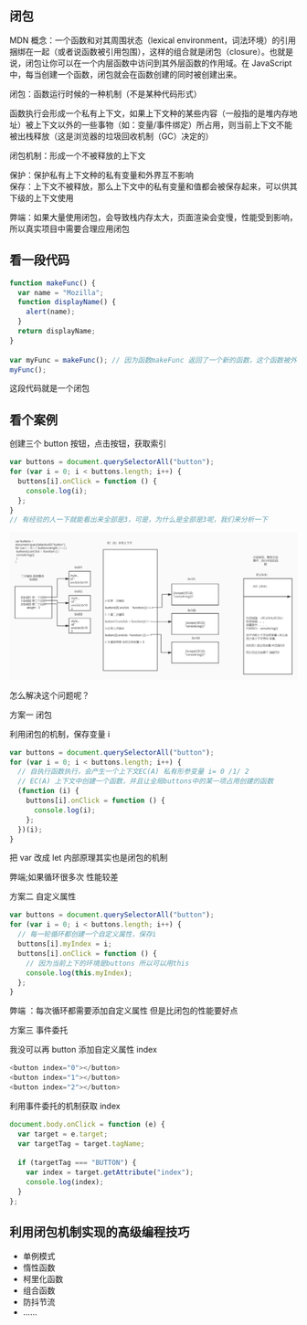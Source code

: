 ## 闭包

MDN 概念：一个函数和对其周围状态（lexical environment，词法环境）的引用捆绑在一起（或者说函数被引用包围），这样的组合就是闭包（closure）。也就是说，闭包让你可以在一个内层函数中访问到其外层函数的作用域。在 JavaScript 中，每当创建一个函数，闭包就会在函数创建的同时被创建出来。

闭包：函数运行时候的一种机制（不是某种代码形式）

函数执行会形成一个私有上下文，如果上下文种的某些内容（一般指的是堆内存地址）被上下文以外的一些事物（如：变量/事件绑定）所占用，则当前上下文不能被出栈释放（这是浏览器的垃圾回收机制（GC）决定的）

闭包机制：形成一个不被释放的上下文

保护：保护私有上下文种的私有变量和外界互不影响  
保存：上下文不被释放，那么上下文中的私有变量和值都会被保存起来，可以供其下级的上下文使用

弊端：如果大量使用闭包，会导致栈内存太大，页面渲染会变慢，性能受到影响，所以真实项目中需要合理应用闭包

## 看一段代码

```js
function makeFunc() {
  var name = "Mozilla";
  function displayName() {
    alert(name);
  }
  return displayName;
}

var myFunc = makeFunc(); // 因为函数makeFunc 返回了一个新的函数，这个函数被外部变量myFunc 占用，所以函数不能被释放，形成了闭包
myFunc();
```

这段代码就是一个闭包

## 看个案例

创建三个 button 按钮，点击按钮，获取索引

```js
var buttons = document.querySelectorAll("button");
for (var i = 0; i < buttons.length; i++) {
  buttons[i].onClick = function () {
    console.log(i);
  };
}
// 有经验的人一下就能看出来全部是3，可是，为什么是全部是3呢，我们来分析一下
```

![](img/闭包.jpg)

怎么解决这个问题呢？

方案一 闭包

利用闭包的机制，保存变量 i

```js
var buttons = document.querySelectorAll("button");
for (var i = 0; i < buttons.length; i++) {
  // 自执行函数执行，会产生一个上下文EC(A) 私有形参变量 i= 0 /1/ 2
  // EC(A) 上下文中创建一个函数，并且让全局buttons中的某一项占用创建的函数
  (function (i) {
    buttons[i].onClick = function () {
      console.log(i);
    };
  })(i);
}
```

把 var 改成 let 内部原理其实也是闭包的机制

弊端;如果循环很多次 性能较差

方案二 自定义属性

```js
var buttons = document.querySelectorAll("button");
for (var i = 0; i < buttons.length; i++) {
  // 每一轮循环都创建一个自定义属性，保存i
  buttons[i].myIndex = i;
  buttons[i].onClick = function () {
    // 因为当前上下的环境是buttons 所以可以用this
    console.log(this.myIndex);
  };
}
```

弊端 ：每次循环都需要添加自定义属性 但是比闭包的性能要好点

方案三 事件委托

我没可以再 button 添加自定义属性 index

```js
<button index="0"></button>
<button index="1"></button>
<button index="2"></button>
```

利用事件委托的机制获取 index

```js
document.body.onClick = function (e) {
  var target = e.target;
  var targetTag = target.tagName;

  if (targetTag === "BUTTON") {
    var index = target.getAttribute("index");
    console.log(index);
  }
};
```

## 利用闭包机制实现的高级编程技巧

- 单例模式
- 惰性函数
- 柯里化函数
- 组合函数
- 防抖节流
- ......